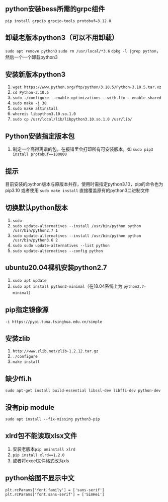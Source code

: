 ## python安装bess所需的grpc组件

`pip install grpcio grpcio-tools protobuf=3.12.0`

## 卸载老版本python3（可以不用卸载）

`sudo apt remove python3`
`sudo rm /usr/local/*3.6`
`dpkg -l |grep python`，然后一个一个卸载python3

## 安装新版本python3

1. `wget https://www.python.org/ftp/python/3.10.5/Python-3.10.5.tar.xz`
2. `cd Python-3.10.5`
3. `sudo ./configure --enable-optimizations --with-lto --enable-shared`
4. `sudo make -j 30`
5. `sudo make altinstall`
6. `whereis libpython3.10.so.1.0`
7. `sudo cp /usr/local/lib/libpython3.10.so.1.0 /usr/lib/`

## Python安装指定版本包

1. 制定一个高得离谱的包，在报错里会打印所有可安装版本，如 `sudo pip3 install protobuf==100000`

## 提示

目前安装的python版本与原版本共存，使用时需指定python3.10，pip的命令也为pip3.10
或者使用 `sudo make install` 直接覆盖原有的python3二进制文件

## 切换默认python版本

1. `sudo `
2. `sudo update-alternatives --install /usr/bin/python python /usr/bin/python2.7 1`
3. `sudo update-alternatives --install /usr/bin/python python /usr/bin/python3.6 2`
4. `sudo sudo update-alternatives --list python`
5. `sudo update-alternatives --config python`

## ubuntu20.04裸机安装python2.7

1. `sudo apt update`
2. `sudo apt install python2-minimal`（在18.04系统上为 `python2.7-minimal`）

## pip指定镜像源

`-i https://pypi.tuna.tsinghua.edu.cn/simple`

## 安装zlib

1. `http://www.zlib.net/zlib-1.2.12.tar.gz`
2. `./configure`
3. `make install`

## 缺少ffi.h

`sudo apt-get install build-essential libssl-dev libffi-dev python-dev`

## 没有pip module
`sudo apt install --fix-missing python3-pip`

## xlrd包不能读取xlsx文件
1. 安装老版本`pip uninstall xlrd`
2. `pip install xlrd==1.2.0`
3. 或者将excel文件格式改为xls

## python绘图不显示中文
```
plt.rcParams['font.family'] = ['sans-serif']
plt.rcParams['font.sans-serif'] = ['SimHei']
```
